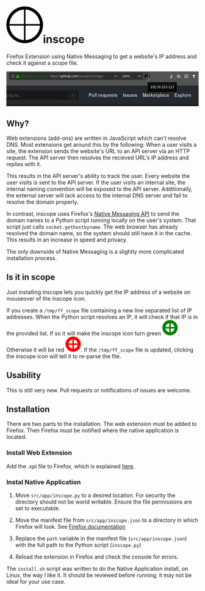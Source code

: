 # ![scope icon](./src/extention/icons/scope.svg)inscope

Firefox Extension using Native Messaging to get a website's IP address and check
it against a scope file.

![Example Image](./images/ss_black.png)

## Why?
Web extensions (add-ons) are written in JavaScript which can't resolve DNS.
Most extensions get around this by the following: When a user visits a site,
the extension sends the website's URL to an API server via an HTTP request. The
API server then resolves the recieved URL's IP address and replies with it.

This results in the API server's ability to track the user. Every website the
user visits is sent to the API server. If the user visits an internal site, the
internal naming convention will be exposed to the API server. Additionally, the
external server will lack access to the internal DNS server and fail to resolve
the domain properly.

In contrast, inscope uses Firefox's [Native Messaging
API](https://developer.mozilla.org/en-US/docs/Mozilla/Add-ons/WebExtensions/Native_messaging)
to send the domain names to a Python script running locally on the user's
system. That script just calls `socket.gethostbyname`. The web browser has
already resolved the domain name, so the system should still have it in the
cache. This results in an increase in speed and privacy.

The only downside of Native Messaging is a slightly more complicated
installation process.

## Is it in scope
Just installing inscope lets you quickly get the IP address of a website on
mouseover of the inscope icon.

If you create a `/tmp/ff_scope` file containing a new line separated list of IP
addresses. When the Python script resolves an IP, it will check if that IP is
in the provided list. If so it will make the inscope icon turn green 
![scope icon](./src/extention/icons/green.svg). Otherwise it will be red 
![scope icon](./src/extention/icons/red.svg). If the `/tmp/ff_scope` file is
updated, clicking the inscope icon will tell it to re-parse the file.


## Usability
This is still very new. Pull requests or notifications of issues are welcome.

## Installation
There are two parts to the installation. The web extension must be added to
Firefox. Then Firefox must be notified where the native application is located.

### Install Web Extension
Add the .xpi file to Firefox, which is explained
[here](https://developer.mozilla.org/en-US/docs/Mozilla/Add-ons/WebExtensions/Distribution_options/Sideloading_add-ons#Using_Install_Add-on_From_File).

### Instal Native Application

1. Move `src/app/inscope.py` to a desired location. For security the directory
should not be world writable. Ensure the file permissions are set to
executable.

2. Move the manifest file from `src/app/inscope.json` to a directory in which
Firefox will look. See [Firefox documentation](https://developer.mozilla.org/en-US/docs/Mozilla/Add-ons/WebExtensions/Native_manifests#Manifest_location)

4. Replace the `path` variable in the manifest file (`src/app/inscope.json`)
with the full path to the Python script (`inscope.py`)

5. Reload the extension in Firefox and check the console for errors.

The `install.sh` script was written to do the Native Application install, on
Linux, the way *I* like it. It should be reviewed before running; it may not be
ideal for your use case.

